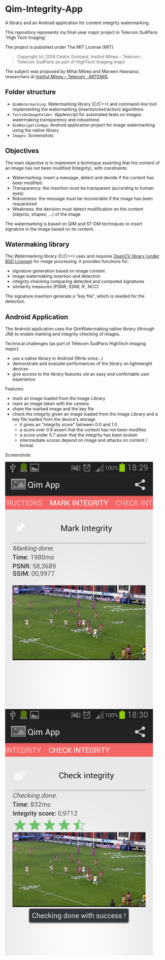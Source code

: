 # Qim-Integrity-App

A library and an Android application for content integrity watermarking.

This repository represents my final-year major project in Telecom SudParis 'High Tech Imaging'.

The project is pubished under The MIT License (MIT)
> Copyright (c) 2014 Cédric Golmard, Institut Mines – Telecom ; Telecom SudParis as part of HighTech Imaging major

The subject was proposed by Mihai Mitrea and Marwen Hasnaoui, researchers at [Institut Mines – Telecom ; ARTEMIS](http://artemis.telecom-sudparis.eu/).

## Folder structure
 
 - `QimWatermarking`: Watermarking library (C/C++) and command-line tool implementing the watermarking (insertion/extraction) algorithms
 - `TestsOnImageFolder`: Applescript for automated tests on images: watermaking transparency and robustness
 - `QimNavigationApp`: Android application project for image watermarking using the native library
 - `Images`: Screenshots
 
## Objectives

The main objective is to implement a technique asserting that the content of an image has not been modified (Integrity), with constraints: 

- Watermarking: insert a message, detect and decide if the content has been modified.
- Transparency: the insertion must be transparent (according to human eyes)
- Robustness: the message must be recoverable if the image has been requantized
- Weakness: the decision must detect modification on the content (objects, shapes, ...) of the image

The watermarking is based on QIM and ST-DM techniques to insert signature in the image based on its content.

## Watermaking library

The Watermarking library (C/C++) uses and requires [OpenCV library (under BSD License)](http://opencv.org) for image processing. It provides functions for:

- signature generation based on image content
- image watermaking insertion and detection
- integrity checking comparing detected and computed signatures
- similarity measures (PSNR, SSIM, IF, NCC)

The signature insertion generate a "key file", which is needed for the detection.

## Android Application

The Android application uses the QimWatermaking native library (through JNI) to enable marking and integrity checking of images.

Technical challenges (as part of Télécom SudParis HighTech Imaging major):

- use a native library in Android (Write once...)
- demonstrate and evaluate performances of the library on lightweight devices
- give access to the library features _via_ an easy and confortable user experience

Features: 

- mark an image loaded from the Image Library
- mark an image taken with the camera
- share the marked image and the key file
- check the integrity given an image loaded from the Image Library and a key file loaded from the device's storage
  - it gives an "integrity score" between 0.0 and 1.0
  - a score over 0.9 assert that the content has not been modifies
  - a score under 0.7 asser that the integrity has been broken
  - intermediate scores depend on image and attacks on content / format.
  
Screenshots
  
![Application check integrity screen](Images/AppCheck.png "check integrity screen")
![Application mark integrity screen](Images/AppMark.png "mark integrity screen")
  

  




